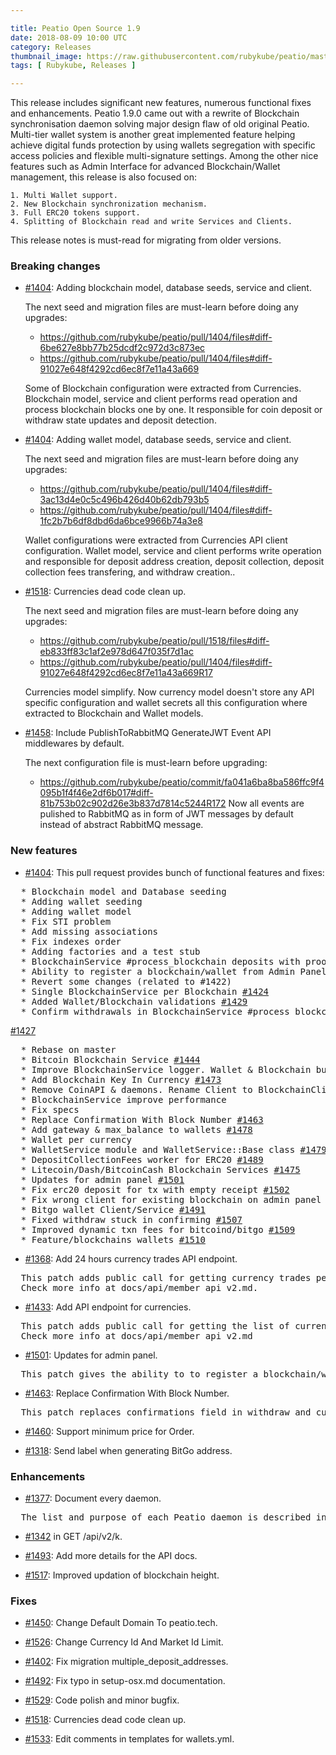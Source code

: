 ```yaml
---

title: Peatio Open Source 1.9 
date: 2018-08-09 10:00 UTC
category: Releases
thumbnail_image: https://raw.githubusercontent.com/rubykube/peatio/master/public/peatio.png
tags: [ Rubykube, Releases ]

---
```



This release includes significant new features, numerous functional fixes and enhancements. Peatio 1.9.0 came out with a rewrite of Blockchain synchronisation daemon solving major design flaw of old original Peatio. Multi-tier wallet system is another great implemented feature helping achieve digital funds protection by using wallets segregation with specific access policies and flexible multi-signature settings. Among the other nice features such as Admin Interface for advanced Blockchain/Wallet management, this release is also focused on:

    1. Multi Wallet support.
    2. New Blockchain synchronization mechanism.
    3. Full ERC20 tokens support.
    4. Splitting of Blockchain read and write Services and Clients.

This release notes is must-read for migrating from older versions.

### Breaking changes ###

- <a target="_blank" href="https://github.com/rubykube/peatio/pull/1404">#1404</a>: Adding blockchain model, database seeds, service and client.

  The next seed and migration files are must-learn before doing any upgrades:

  - <a href="https://github.com/rubykube/peatio/pull/1404/files#diff-6be627e8bb77b25dcdf2c972d3c873ec" target="_blank">https://github.com/rubykube/peatio/pull/1404/files#diff-6be627e8bb77b25dcdf2c972d3c873ec</a>
  - <a href="https://github.com/rubykube/peatio/pull/1404/files#diff-91027e648f4292cd6ec8f7e11a43a669" target="_blank">https://github.com/rubykube/peatio/pull/1404/files#diff-91027e648f4292cd6ec8f7e11a43a669</a>

  Some of Blockchain configuration were extracted from Currencies. Blockchain model, service and client performs read operation and process blockchain blocks one by one. It responsible for coin deposit or withdraw state updates and deposit detection.

- <a target="_blank" href="https://github.com/rubykube/peatio/pull/1404">#1404</a>: Adding wallet model, database seeds, service and client.

  The next seed and migration files are must-learn before doing any upgrades:

  - <a href="https://github.com/rubykube/peatio/pull/1404/files#diff-3ac13d4e0c5c496b426d40b62db793b5" target="_blank">https://github.com/rubykube/peatio/pull/1404/files#diff-3ac13d4e0c5c496b426d40b62db793b5</a>
  - <a href="https://github.com/rubykube/peatio/pull/1404/files#diff-1fc2b7b6df8dbd6da6bce9966b74a3e8" target="_blank">https://github.com/rubykube/peatio/pull/1404/files#diff-1fc2b7b6df8dbd6da6bce9966b74a3e8</a>

  Wallet configurations were extracted from Currencies API client configuration. Wallet model, service and client performs write operation and responsible for deposit address creation, deposit collection, deposit collection fees transfering, and withdraw creation..

- <a target="_blank" href="https://github.com/rubykube/peatio/pull/1518">#1518</a>: Currencies dead code clean up.

  The next seed and migration files are must-learn before doing any upgrades:

  - <a href="https://github.com/rubykube/peatio/pull/1518/files#diff-eb833ff83c1af2e978d647f035f7d1ac" target="_blank">https://github.com/rubykube/peatio/pull/1518/files#diff-eb833ff83c1af2e978d647f035f7d1ac</a>
  - <a href="https://github.com/rubykube/peatio/pull/1404/files#diff-91027e648f4292cd6ec8f7e11a43a669R17" target="_blank">https://github.com/rubykube/peatio/pull/1404/files#diff-91027e648f4292cd6ec8f7e11a43a669R17</a>

  Currencies model simplify. Now currency model doesn't store any API specific configuration and wallet secrets all this configuration where extracted to Blockchain and Wallet models.

- <a target="_blank" href="https://github.com/rubykube/peatio/pull/1458">#1458</a>: Include PublishToRabbitMQ GenerateJWT Event API middlewares by default.

  The next configuration file is must-learn before upgrading:
  -	https://github.com/rubykube/peatio/commit/fa041a6ba8ba586ffc9f4095b1f4f46e2df6b017#diff-81b753b02c902d26e3b837d7814c5244R172
  Now all events are pulished to RabbitMQ as in form of JWT messages by default instead of abstract RabbitMQ message.

### New features ###

* <a target="_blank" href="https://github.com/rubykube/peatio/pull/1404">#1404</a>: This pull request provides bunch of functional features and fixes:
<pre>
  * Blockchain model and Database seeding
  * Adding wallet seeding
  * Adding wallet model
  * Fix STI problem
  * Add missing associations
  * Fix indexes order
  * Adding factories and a test stub
  * BlockchainService #process_blockchain deposits with proof of work <a target="_blank" href="https://github.com/rubykube/peatio/pull/1417">#1417</a>
  * Ability to register a blockchain/wallet from Admin Panel <a target="_blank" href="https://github.com/rubykube/peatio/pull/1422">#1422</a>
  * Revert some changes (related to #1422)
  * Single BlockchainService per Blockchain <a target="_blank" href="https://github.com/rubykube/peatio/pull/1424">#1424</a>
  * Added Wallet/Blockchain validations <a target="_blank" href="https://github.com/rubykube/peatio/pull/1429">#1429</a>
  * Confirm withdrawals in BlockchainService #process_blockchain 
</pre>
<a target="_blank" href="https://github.com/rubykube/peatio/pull/1427">#1427</a>
<pre>
  * Rebase on master
  * Bitcoin Blockchain Service <a target="_blank" href="https://github.com/rubykube/peatio/pull/1444">#1444</a>
  * Improve BlockchainService logger. Wallet & Blockchain bugfixes <a target="_blank" href="https://github.com/rubykube/peatio/pull/1474">#1474</a>
  * Add Blockchain Key In Currency <a target="_blank" href="https://github.com/rubykube/peatio/pull/1473">#1473</a>
  * Remove CoinAPI & daemons. Rename Client to BlockchainClient <a target="_blank" href="https://github.com/rubykube/peatio/pull/1476">#1476</a>
  * BlockchainService improve performance
  * Fix specs
  * Replace Confirmation With Block Number <a target="_blank" href="https://github.com/rubykube/peatio/pull/1463">#1463</a>
  * Add gateway & max_balance to wallets <a target="_blank" href="https://github.com/rubykube/peatio/pull/1478">#1478</a>
  * Wallet per currency
  * WalletService module and WalletService::Base class <a target="_blank" href="https://github.com/rubykube/peatio/pull/1479">#1479</a>
  * DepositCollectionFees worker for ERC20 <a target="_blank" href="https://github.com/rubykube/peatio/pull/1489">#1489</a>
  * Litecoin/Dash/BitcoinCash Blockchain Services <a target="_blank" href="https://github.com/rubykube/peatio/pull/1475">#1475</a>
  * Updates for admin panel <a target="_blank" href="https://github.com/rubykube/peatio/pull/1501">#1501</a>
  * Fix erc20 deposit for tx with empty receipt <a target="_blank" href="https://github.com/rubykube/peatio/pull/1502">#1502</a>
  * Fix wrong client for existing blockchain on admin panel <a target="_blank" href="https://github.com/rubykube/peatio/pull/1504">#1504</a>
  * Bitgo wallet Client/Service <a target="_blank" href="https://github.com/rubykube/peatio/pull/1491">#1491</a>
  * Fixed withdraw stuck in confirming <a target="_blank" href="https://github.com/rubykube/peatio/pull/1507">#1507</a>
  * Improved dynamic txn fees for bitcoind/bitgo <a target="_blank" href="https://github.com/rubykube/peatio/pull/1509">#1509</a>
  * Feature/blockchains wallets <a target="_blank" href="https://github.com/rubykube/peatio/pull/1510">#1510</a>
</pre>

* <a target="_blank" href="https://github.com/rubykube/peatio/pull/1368">#1368</a>: Add 24 hours currency trades API endpoint.
<pre>
  This patch adds public call for getting currency trades performed within the last 24h: GET /v2/currency/trades.
  Check more info at docs/api/member_api_v2.md.
</pre>

* <a target="_blank" href="https://github.com/rubykube/peatio/pull/1433">#1433</a>: Add API endpoint for currencies.
<pre>
  This patch adds public call for getting the list of currencies: GET /v2/currencies.
  Check more info at docs/api/member_api_v2.md
</pre>
* <a target="_blank" href="https://github.com/rubykube/peatio/pull/1501">#1501</a>: Updates for admin panel.
<pre>
  This patch gives the ability to to register a blockchain/wallet from Admin Panel.
</pre>
* <a target="_blank" href="https://github.com/rubykube/peatio/pull/1463">#1463</a>: Replace Confirmation With Block Number.
<pre>
  This patch replaces confirmations field in withdraw and currency model with block_number. So confirmations amount is updated dynamically.
</pre>

* <a target="_blank" href="https://github.com/rubykube/peatio/pull/1460">#1460</a>: Support minimum price for Order.

* <a target="_blank" href="https://github.com/rubykube/peatio/pull/1318">#1318</a>: Send label when generating BitGo address.


### Enhancements ###

* <a target="_blank" href="https://github.com/rubykube/peatio/pull/1377">#1377</a>: Document every daemon.
<pre>
  The list and purpose of each Peatio daemon is described in <a target="_blank" href="docs/daemons.md">docs/daemons.md</a>.
</pre>

* <a target="_blank" href="https://github.com/rubykube/peatio/pull/1342): Ability to get data between some time interval (time_from, time_to">#1342</a> in GET /api/v2/k.

* <a target="_blank" href="https://github.com/rubykube/peatio/pull/1493">#1493</a>: Add more details for the API docs.

* <a target="_blank" href="https://github.com/rubykube/peatio/pull/1517">#1517</a>:  Improved updation of blockchain height.

### Fixes ###

* <a target="_blank" href="https://github.com/rubykube/peatio/pull/1450">#1450</a>: Change Default Domain To peatio.tech.

* <a target="_blank" href="https://github.com/rubykube/peatio/pull/1526">#1526</a>: Change Currency Id And Market Id Limit.

* <a target="_blank" href="https://github.com/rubykube/peatio/pull/1402">#1402</a>: Fix migration multiple_deposit_addresses.

* <a target="_blank" href="https://github.com/rubykube/peatio/pull/1492">#1492</a>: Fix typo in setup-osx.md documentation.

* <a target="_blank" href="https://github.com/rubykube/peatio/pull/1529">#1529</a>: Code polish and minor bugfix.

* <a target="_blank" href="https://github.com/rubykube/peatio/pull/1518">#1518</a>: Currencies dead code clean up.

* <a target="_blank" href="https://github.com/rubykube/peatio/pull/1533">#1533</a>: Edit comments in templates for wallets.yml.
